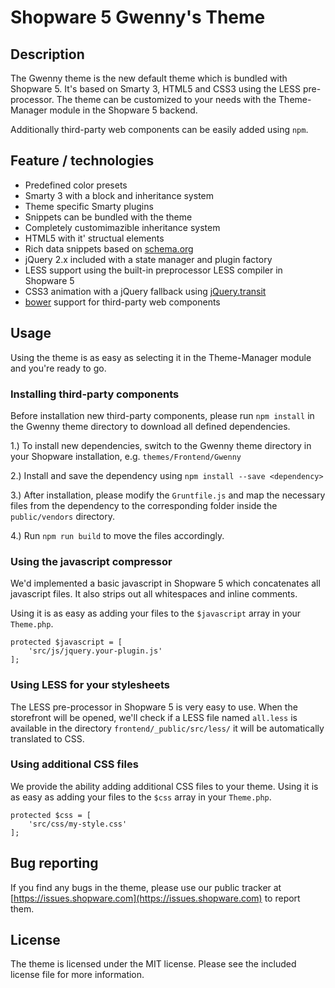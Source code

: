 # Shopware 5 Gwenny's Theme

## Description
The Gwenny theme is the new default theme which is bundled with Shopware 5. It's based on Smarty 3, HTML5 and CSS3 using the LESS pre-processor. The theme can be customized to your needs with the Theme-Manager module in the Shopware 5 backend.

Additionally third-party web components can be easily added using `npm`.

## Feature / technologies
* Predefined color presets
* Smarty 3 with a block and inheritance system
* Theme specific Smarty plugins
* Snippets can be bundled with the theme
* Completely customimazible inheritance system
* HTML5 with it' structual elements
* Rich data snippets based on [schema.org](http://http://schema.org)
* jQuery 2.x included with a state manager and plugin factory
* LESS support using the built-in preprocessor LESS compiler in Shopware 5
* CSS3 animation with a jQuery fallback using [jQuery.transit](http://ricostacruz.com/jquery.transit/)
* [bower](http://bower.io/) support for third-party web components

## Usage
Using the theme is as easy as selecting it in the Theme-Manager module and you're ready to go.

### Installing third-party components
Before installation new third-party components, please run `npm install` in the Gwenny theme directory to download all defined dependencies.

1.) To install new dependencies, switch to the Gwenny theme directory in your Shopware installation, e.g. `themes/Frontend/Gwenny`

2.) Install and save the dependency using `npm install --save <dependency>`

3.) After installation, please modify the `Gruntfile.js` and map the necessary files from the dependency to the corresponding folder inside the `public/vendors` directory.

4.) Run `npm run build` to move the files accordingly. 

### Using the javascript compressor
We'd implemented a basic javascript in Shopware 5 which concatenates all javascript files. It also strips out all whitespaces and inline comments.

Using it is as easy as adding your files to the ```$javascript``` array in your ```Theme.php```.

```
protected $javascript = [
	'src/js/jquery.your-plugin.js'
];
```

### Using LESS for your stylesheets
The LESS pre-processor in Shopware 5 is very easy to use. When the storefront will be opened, we'll check if a LESS file named ```all.less``` is available in the directory ```frontend/_public/src/less/``` it will be automatically translated to CSS.

### Using additional CSS files
We provide the ability adding additional CSS files to your theme. Using it is as easy as adding your files to the ```$css``` array in your ```Theme.php```.

```
protected $css = [
	'src/css/my-style.css'
];
```


## Bug reporting
If you find any bugs in the theme, please use our public tracker at [https://issues.shopware.com](https://issues.shopware.com) to report them.


## License
The theme is licensed under the MIT license. Please see the included license file for more information.

